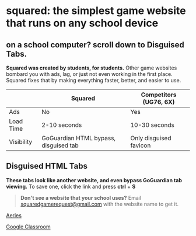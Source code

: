 # squared: the simplest game website that runs on any school device
## on a school computer? scroll down to Disguised Tabs.

**Squared was created by students, for students.**
Other game websites bombard you with ads, lag, or just not even working in the first place.
Squared fixes that by making everything faster, better, and easier to use.

| |Squared|Competitors (UG76, 6X)|
|----------------|-------------------------------|-----------------------------|
|Ads|No|Yes|
|Load Time|2-10 seconds|10-30 seconds|
|Visibility|GoGuardian HTML bypass, disguised tab|Only disguised favicon|

## Disguised HTML Tabs
**These tabs look like another website, and even bypass GoGuardian tab viewing.**
To save one, click the link and press **ctrl** + **S**

> **Don't see a website that your school uses?** Email squaredgamerequest@gmail.com with the website name to get it.

[Aeries](https://raw.githubusercontent.com/huskey404/squared/main/downloads/aeries.html)

[Google Classroom](https://raw.githubusercontent.com/huskey404/squared/main/downloads/googleclassroom.html)
